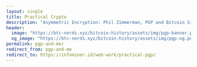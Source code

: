 ```yaml
---
layout: single
title: Practical Crypto
description: "Asymmetric Encryption: Phil Zimmerman, PGP and Bitcoin Signatures, BitcoinTalk Escrow, DeepDotWeb, SSL, Various Apps and Resourses."
header:
  image: "https://btc-nerds.xyz/bitcoin-history/assets/img/pgp-banner.png"
  og_image: "https://btc-nerds.xyz/bitcoin-history/assets/img/pgp-og.png"
permalink: pgp-and-me/
redirect_from: pgp-and-me
redirect_to: https://infominer.id/web-work/practical-pgp/
---
```

